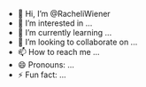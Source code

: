 - 👋 Hi, I’m @RacheliWiener
- 👀 I’m interested in ...
- 🌱 I’m currently learning ...
- 💞️ I’m looking to collaborate on ...
- 📫 How to reach me ...
- 😄 Pronouns: ...
- ⚡ Fun fact: ...

<!---
RacheliWiener/RacheliWiener is a ✨ special ✨ repository because its `README.md` (this file) appears on your GitHub profile.
You can click the Preview link to take a look at your changes.
--->
